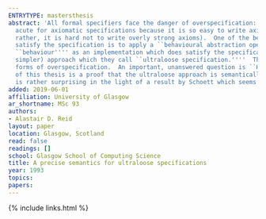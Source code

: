 ```yaml
---
ENTRYTYPE: mastersthesis
abstract: 'All formal specifiers face the danger of overspecification: accidentally writing an overly restrictive specification. This problem is particularly
  acute for axiomatic specifications because it is so easy to write axioms that hold for some of the intended implementations but not for all of them (or,
  rather, it is hard not to write overly strong axioms).  One of the best developed ways of recovering some of these implementations which do not literally
  satisfy the specification is to apply a ``behavioural abstraction operator'''' to a specification: adding in those implementations which have the same
  ``behaviour'''' as an implementation which does satisfy the specification.  In two recent papers, Broy and Wirsing propose an alternative (and apparently
  simpler) approach which they call ``ultraloose specification.''''  This approach is based on a particular style of writing axioms which avoids certain
  forms of overspecification.  An important, unanswered question is ``How does the ultraloose approach relate to other solutions?'''' The major achievement
  of this thesis is a proof that the ultraloose approach is semantically equivalent to the use of the ``behavioural abstraction operator.''''  This result
  is rather surprising in the light of a result by Schoett which seems to say that such a result is impossible.'
added: 2019-06-01
affiliation: University of Glasgow
ar_shortname: MSc 93
authors:
- Alastair D. Reid
layout: paper
location: Glasgow, Scotland
read: false
readings: []
school: Glasgow School of Computing Science
title: A precise semantics for ultraloose specifications
year: 1993
topics:
papers:
---
```


{% include links.html %}
